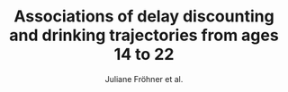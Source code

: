 ---
cat: gaia
subcat: platform
bestof: false
author: Juliane Fröhner et al.
title: Associations of delay discounting and drinking trajectories from ages 14 to 22
journal: Alcoholism - Clinical and Experimental Research
year: 2022
type: article
url: https -//onlinelibrary.wiley.com/doi/abs/10.1111/acer.14799
doi: 10.1111/acer.14799
---